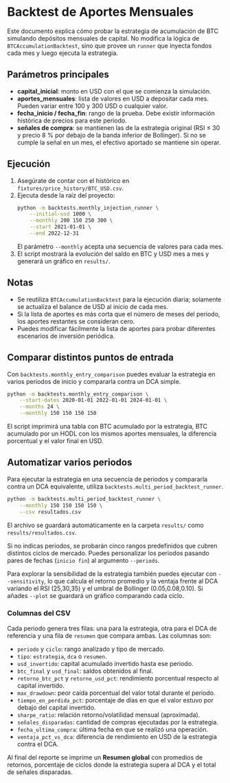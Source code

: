 # Backtest de Aportes Mensuales

Este documento explica cómo probar la estrategia de acumulación de BTC simulando depósitos mensuales de capital. No modifica la lógica de `BTCAccumulationBacktest`, sino que provee un `runner` que inyecta fondos cada mes y luego ejecuta la estrategia.

## Parámetros principales

- **capital_inicial**: monto en USD con el que se comienza la simulación.
- **aportes_mensuales**: lista de valores en USD a depositar cada mes. Pueden variar entre 100 y 300 USD o cualquier valor.
- **fecha_inicio / fecha_fin**: rango de la prueba. Debe existir información histórica de precios para este periodo.
- **señales de compra**: se mantienen las de la estrategia original (RSI ≤ 30 y precio 8 % por debajo de la banda inferior de Bollinger). Si no se cumple la señal en un mes, el efectivo aportado se mantiene sin operar.

## Ejecución

1. Asegúrate de contar con el histórico en `fixtures/price_history/BTC_USD.csv`.
2. Ejecuta desde la raíz del proyecto:
   ```bash
   python -m backtests.monthly_injection_runner \
       --initial-usd 1000 \
       --monthly 200 150 250 300 \
       --start 2021-01-01 \
       --end 2022-12-31
   ```
   El parámetro `--monthly` acepta una secuencia de valores para cada mes.
3. El script mostrará la evolución del saldo en BTC y USD mes a mes y generará un gráfico en `results/`.

## Notas

- Se reutiliza `BTCAccumulationBacktest` para la ejecución diaria; solamente se actualiza el balance de USD al inicio de cada mes.
- Si la lista de aportes es más corta que el número de meses del periodo, los aportes restantes se consideran cero.
- Puedes modificar fácilmente la lista de aportes para probar diferentes escenarios de inversión periódica.

## Comparar distintos puntos de entrada

Con `backtests.monthly_entry_comparison` puedes evaluar la estrategia en varios periodos de inicio y compararla contra un DCA simple.

```bash
python -m backtests.monthly_entry_comparison \
    --start-dates 2020-01-01 2022-01-01 2024-01-01 \
    --months 24 \
    --monthly 150 150 150 150
```

El script imprimirá una tabla con BTC acumulado por la estrategia, BTC acumulado por un HODL con los mismos aportes mensuales, la diferencia porcentual y el valor final en USD.


## Automatizar varios periodos

Para ejecutar la estrategia en una secuencia de periodos y compararla contra un DCA equivalente, utiliza `backtests.multi_period_backtest_runner`.

```bash
python -m backtests.multi_period_backtest_runner \
    --monthly 150 150 150 150 \
    --csv resultados.csv
```

El archivo se guardará automáticamente en la carpeta `results/` como
`results/resultados.csv`.

Si no indicas periodos, se probarán cinco rangos predefinidos que cubren distintos ciclos de mercado. Puedes personalizar los periodos pasando pares de fechas (`inicio fin`) al argumento `--periods`.

Para explorar la sensibilidad de la estrategia también puedes ejecutar con `--sensitivity`, lo que calcula el retorno promedio y la ventaja frente al DCA variando el RSI (25,30,35) y el umbral de Bollinger (0.05,0.08,0.10). Si añades `--plot` se guardará un gráfico comparando cada ciclo.

### Columnas del CSV

Cada periodo genera tres filas: una para la estrategia, otra para el DCA de referencia y una fila de `resumen` que compara ambas. Las columnas son:

- `periodo` y `ciclo`: rango analizado y tipo de mercado.
- `tipo`: `estrategia`, `dca` o `resumen`.
- `usd_invertido`: capital acumulado invertido hasta ese periodo.
- `btc_final` y `usd_final`: saldos obtenidos al final.
- `retorno_btc_pct` y `retorno_usd_pct`: rendimiento porcentual respecto al capital invertido.
- `max_drawdown`: peor caída porcentual del valor total durante el periodo.
- `tiempo_en_perdida_pct`: porcentaje de días en que el valor estuvo por debajo del capital invertido.
- `sharpe_ratio`: relación retorno/volatilidad mensual (aproximada).
- `señales_disparadas`: cantidad de compras ejecutadas por la estrategia.
- `fecha_ultima_compra`: última fecha en que se realizó una operación.
- `ventaja_pct_vs_dca`: diferencia de rendimiento en USD de la estrategia contra el DCA.

Al final del reporte se imprime un **Resumen global** con promedios de retornos, porcentaje de ciclos donde la estrategia supera al DCA y el total de señales disparadas.
